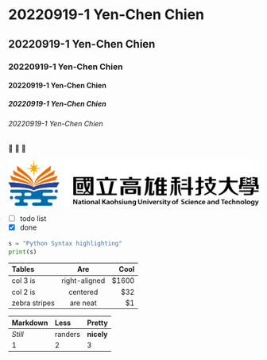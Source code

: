 # 20220919-1 Yen-Chen Chien
## 20220919-1 Yen-Chen Chien
### 20220919-1 Yen-Chen Chien
#### 20220919-1 Yen-Chen Chien
##### 20220919-1 Yen-Chen Chien
###### 20220919-1 Yen-Chen Chien

🙈 🙉 🙊

![NKUST](182513897.png "高科大")

- [ ] todo list
- [x] done

```python
s = "Python Syntax highlighting"
print(s)
```

| Tables         | Are            | Cool    |
| :------------- |:--------------:| -------:|
| col 3 is       | right-aligned  | $1600   |
| col 2 is       | centered       | $32     |
| zebra stripes  | are neat       | $1      |

| Markdown         | Less            | Pretty    |
| :------------- |:-------------- |:-------  |
| *Still*       | randers  | **nicely**   |
| 1       | 2       | 3     |
